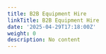 ```yaml
---
title: B2B Equipment Hire
linkTitle: B2B Equipment Hire
date: '2025-04-29T17:18:00Z'
weight: 0
description: No content
---
```



